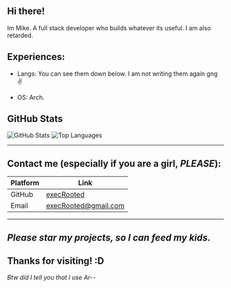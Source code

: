 ## Hi there!

Im Mike. A full stack developer who builds whatever its useful. I am also retarded.

## Experiences:

 - Langs: You can see them down below. I am not writing them again gng ✌️
   
 - OS: Arch.



## GitHub Stats

![GitHub Stats](https://github-readme-stats.vercel.app/api?username=execRooted&show_icons=true&hide_border=true&theme=radical)
![Top Languages](https://github-readme-stats.vercel.app/api/top-langs/?username=execRooted&layout=compact&theme=radical&langs_count=10&hide_border=true)

---
## Contact me (especially if you are a girl, ***PLEASE***):


| Platform      | Link                                   |
|---------------|----------------------------------------|
| GitHub        | [execRooted](https://github.com/execRooted)       |
| Email         | execRooted@gmail.com  |


---
***Please star my projects, so I can feed my kids.***
---
**Thanks for visiting! :D** 
---
*Btw did I tell you that I use Ar--*
